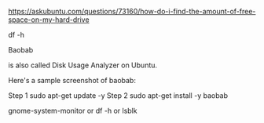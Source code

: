 https://askubuntu.com/questions/73160/how-do-i-find-the-amount-of-free-space-on-my-hard-drive

df -h

Baobab 

is also called Disk Usage Analyzer on Ubuntu.

Here's a sample screenshot of baobab:

 

Step 1
sudo apt-get update -y
Step 2
sudo apt-get install -y baobab


gnome-system-monitor or df -h or lsblk